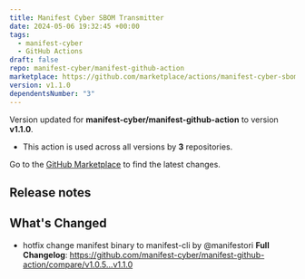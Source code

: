 ```yaml
---
title: Manifest Cyber SBOM Transmitter
date: 2024-05-06 19:32:45 +00:00
tags:
  - manifest-cyber
  - GitHub Actions
draft: false
repo: manifest-cyber/manifest-github-action
marketplace: https://github.com/marketplace/actions/manifest-cyber-sbom-transmitter
version: v1.1.0
dependentsNumber: "3"
---
```



Version updated for **manifest-cyber/manifest-github-action** to version **v1.1.0**.
- This action is used across all versions by **3** repositories.

Go to the [GitHub Marketplace](https://github.com/marketplace/actions/manifest-cyber-sbom-transmitter) to find the latest changes.

## Release notes

## What's Changed
* hotfix change manifest binary to manifest-cli by @manifestori
**Full Changelog**: https://github.com/manifest-cyber/manifest-github-action/compare/v1.0.5...v1.1.0

